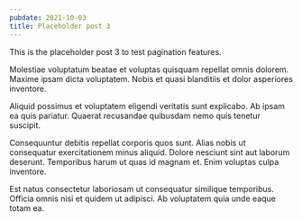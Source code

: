 ```yaml
---
pubdate: 2021-10-03
title: Placeholder post 3
---
```


This is the placeholder post 3 to test pagination features.

Molestiae voluptatum beatae et voluptas quisquam repellat omnis dolorem. Maxime ipsam dicta voluptatem. Nobis et quasi blanditiis et dolor asperiores inventore.

Aliquid possimus et voluptatem eligendi veritatis sunt explicabo. Ab ipsam ea quis pariatur. Quaerat recusandae quibusdam nemo quis tenetur suscipit.

Consequuntur debitis repellat corporis quos sunt. Alias nobis ut consequatur exercitationem minus aliquid. Dolore nesciunt sint aut laborum deserunt. Temporibus harum ut quas id magnam et. Enim voluptas culpa inventore.

Est natus consectetur laboriosam ut consequatur similique temporibus. Officia omnis nisi et quidem ut adipisci. Ab voluptatem quia unde eaque totam ea.
